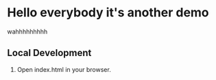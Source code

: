 # Hello everybody it's another demo

wahhhhhhhhh

## Local Development
1. Open index.html in your browser.